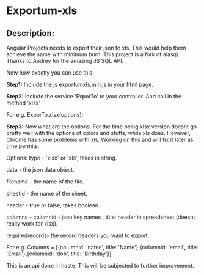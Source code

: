 # Exportum-xls

## Description: 
Angular Projects needs to export their json to xls. This would help them achieve the same with minimum burn. This project is a fork of alasql. Thanks to Andrey for the amazing JS SQL API.

Now how exactly you can use this.

**Step1:**
Include the js exportumxls.min.js in your html page.

**Step2:**
Include the service 'ExporTo' to your controller. And call in the method 'xlsx'

For e.g. ExporTo.xlsx(options);

**Step3:**
Now what are the options. For the time being xlsx version doesnt go pretty well with the options of colors and stuffs, while xls does. However, Chrome has some problems with xls. Working on this and will fix it later as time permits.

Options:
type - 'xlsx' or 'xls', takes in string.

data - the json data object.

filename - the name of the file.    

sheetid - the name of the sheet.

header -  true or false, takes boolean.

columns - columnid - json key names , title: header in spreadsheet (doesnt really work for xlsx).

requiredrecords- the record headers you want to export.


For e.g. Columns = [{columnid: 'name', title: 'Name'},{columnid: 'email', title: 'Email'},{columnid: 'dob', title: 'Birthday'}]


This is an api done in haste. This will be subjected to further improvement. 
